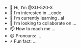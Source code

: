 - 👋 Hi, I’m @XU-520-X
- 👀 I’m interested in ...code
- 🌱 I’m currently learning ..al
- 💞️ I’m looking to collaborate on ...
- 📫 How to reach me ...
- 😄 Pronouns: ...
- ⚡ Fun fact: ...

<!---
XU-520-X/XU-520-X is a ✨ special ✨ repository because its `README.md` (this file) appears on your GitHub profile.
You can click the Preview link to take a look at your changes.
--->
